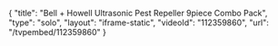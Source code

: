 {
    "title": "Bell + Howell Ultrasonic Pest Repeller 9piece Combo Pack",
    "type": "solo",
    "layout": "iframe-static",
    "videoId": "112359860",
    "url": "\/tvpembed\/112359860"
}